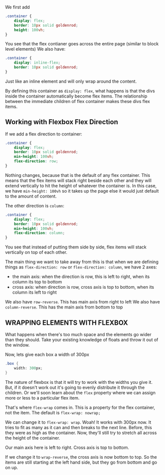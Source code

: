 We first add

```css
.container {
    display: flex;
    border: 10px solid goldenrod;
    height: 100vh;
}
```

You see that the flex contianer goes across the entire page (similar to block level elements)
We also have:

```css
.container {
    display: inline-flex;
    border: 10px solid goldenrod;
}
```

Just like an inline element and will only wrap around the content.


By defining this container as `display: flex`, what happens is that the divs inside the container automatically become flex items. The relationship between the immediate children of flex container makes these divs flex items. 


## Working with Flexbox Flex Direction

If we add a flex direction to container:

```css
.container {
    display: flex;
    border: 10px solid goldenrod;
    min-height: 100vh;
    flex-direction: row;
}
```

Nothing changes, because that is the default of any flex container. This means that the flex items will stack right beside each other and they will extend vertically to hit the height of whatever the container is. In this case, we have `min-height: 100vh` so it takes up the page else it would just default to the amount of content.

The other direction is `column`:

```css
.container {
    display: flex;
    border: 10px solid goldenrod;
    min-height: 100vh;
    flex-direction: column;
}
```

You see that instead of putting them side by side, flex items will stack vertically on top of each other. 

The main thing we want to take away from this is that when we are defining things as `flex-direction: row` or `flex-direction: column`, we have 2 axes: 
- the main axis: when the direction is row, this is left to right, when its column its top to bottom
- cross axis: when direction is row, cross axis is top to bottom, when its column its left to right

We also have `row-reverse`. This has main axis from right to left
We also have `column-reverse`. This has the main axis from bottom to top


## WRAPPING ELEMENTS WITH FLEXBOX

What happens when there's too much space and the elements go wider than they should. 
Take your existing knowledge of floats and throw it out of the window.

Now, lets give each box a width of 300px
```cs
.box {
    width: 300px;
}
```

The nature of flexbox is that it will try to work with the widths you give it. But, if it doesn't work out it's going to evenly distribute it through the children. Or we'll soon learn about the `flex` property where we can assign more or less to a particular flex item.

That's where `flex-wrap` comes in. This is a property for the flex container, not the item. 
The default is `flex-wrap: nowrap;`

We can change it to `flex-wrap: wrap`. Woah!
It works with 300px now. It tries to fit as many as it can and then breaks to the next line.
Before, this they were as high as the container. Now, they'll still try to stretch all across the height of the container.

Our main axis here is left to right. Cross axis is top to bottom.

If we change it to `wrap-reverse`, the cross axis is now bottom to top. So the items are still starting at the left hand side, but they go from bottom and go on up.

